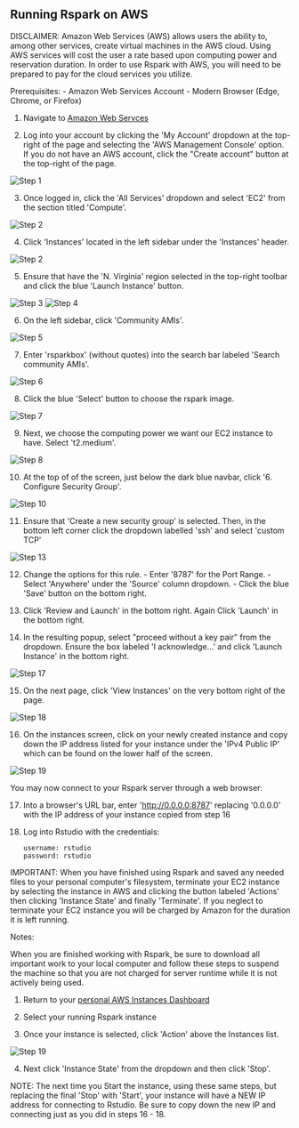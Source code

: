 ## Running Rspark on AWS  ##
DISCLAIMER: 
Amazon Web Services (AWS) allows users the ability to, among other services, create virtual machines in the AWS cloud.  Using AWS services will cost the user a rate based upon computing power and reservation duration.  In order to use Rspark with AWS, you will need to be prepared to pay for the cloud services you utilize.

Prerequisites:
	-	 Amazon Web Services Account
	-  Modern Browser (Edge, Chrome, or Firefox)

1. Navigate to [Amazon Web Servces](https://aws.amazon.com/)

2. Log into your account by clicking the 'My Account' dropdown at the top-right of the page and selecting the 'AWS Management Console' option. If you do not have an AWS account, click the "Create account" button at the top-right of the page.

![Step 1](https://github.com/jharner/rspark/blob/master/AWS/image1.jpg)


3. Once logged in, click the 'All Services' dropdown and select 'EC2' from the section titled 'Compute'.

![Step 2](https://github.com/jharner/rspark/blob/master/AWS/image13.jpg)


4. Click 'Instances' located in the left sidebar under the 'Instances' header.

![Step 2](https://github.com/jharner/rspark/blob/master/AWS/image2.jpg)

5. Ensure that have the 'N. Virginia' region selected in the top-right toolbar and click the blue 'Launch Instance' button.

![Step 3](https://github.com/jharner/rspark/blob/master/AWS/image3.jpg)
![Step 4](https://github.com/jharner/rspark/blob/master/AWS/image4.jpg)


6. On the left sidebar, click 'Community AMIs'.

 ![Step 5](https://github.com/jharner/rspark/blob/master/AWS/image5.jpg)


7. Enter 'rsparkbox' (without quotes) into the search bar labeled 'Search community AMIs'.

 ![Step 6](https://github.com/jharner/rspark/blob/master/AWS/image6.jpg)


8. Click the blue 'Select' button to choose the rspark image.

 ![Step 7](https://github.com/jharner/rspark/blob/master/AWS/image7.jpg)


9. Next, we choose the computing power we want our EC2 instance to have.  Select 't2.medium'.

 ![Step 8](https://github.com/jharner/rspark/blob/master/AWS/image8.jpg)



10. At the top of of the screen, just below the dark blue navbar, click '6. Configure Security Group'.

![Step 10](https://github.com/jharner/rspark/blob/master/AWS/image14.jpg)


11. Ensure that 'Create a new security group' is selected. Then, in the bottom left corner click the dropdown labelled 'ssh' and select 'custom TCP'

 ![Step 13](https://github.com/jharner/rspark/blob/master/AWS/image15.jpg)

12. Change the options for this rule.
		- Enter '8787' for the Port Range. 
		- Select 'Anywhere' under the 'Source' column dropdown.
		- Click the blue 'Save' button on the bottom right.

13. Click 'Review and Launch' in the bottom right. Again Click 'Launch' in the bottom right.

14. In the resulting popup, select "proceed without a key pair" from the dropdown.  Ensure the box labeled 'I acknowledge...' and click 'Launch Instance' in the bottom right.
	
 ![Step 17](https://github.com/jharner/rspark/blob/master/AWS/image9.jpg)


15. On the next page, click 'View Instances' on the very bottom right of the page.

 ![Step 18](https://github.com/jharner/rspark/blob/master/AWS/image16.jpg)


16. On the instances screen, click on your newly created instance and copy down the IP address listed for your instance under the 'IPv4 Public IP' which can be found on the lower half of the screen.

![Step 19](https://github.com/jharner/rspark/blob/master/AWS/image18.jpg)


You may now connect to your Rspark server through a web browser:

17. Into a browser's URL bar, enter 'http://0.0.0.0:8787' replacing '0.0.0.0' with the IP address of your instance copied from step 16

18. Log into Rstudio with the credentials:

		username: rstudio
		password: rstudio

IMPORTANT:  When you have finished using Rspark and saved any needed files to your personal computer's filesystem, terminate your EC2 instance by selecting the instance in AWS and clicking the button labeled 'Actions' then clicking 'Instance State' and finally 'Terminate'.  If you neglect to terminate your EC2 instance you will be charged by Amazon for the duration it is left running.

Notes:

When you are finished working with Rspark, be sure to download all important work to your local computer and follow these steps to suspend the machine so that you are not charged for server runtime while it is not actively being used.  

1. Return to your [personal AWS Instances Dashboard](https://console.aws.amazon.com/ec2/v2/#Instances:sort=instanceId)

2. Select your running Rspark instance

3. Once your instance is selected, click 'Action' above the Instances list.

![Step 19](https://github.com/jharner/rspark/blob/master/AWS/image17.jpg)

4. Next click 'Instance State' from the dropdown and then click 'Stop'.

NOTE: The next time you Start the instance, using these same steps, but replacing the final 'Stop' with 'Start', your instance will have a NEW IP address for connecting to Rstudio.  Be sure to copy down the new IP and connecting just as you did in steps 16 - 18.


